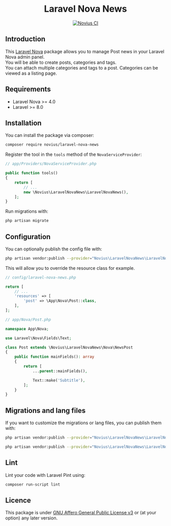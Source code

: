 <div align="center">

# Laravel Nova News

[![Novius CI](https://github.com/novius/laravel-nova-news/actions/workflows/main.yml/badge.svg?branch=main)](https://github.com/novius/laravel-nova-news/actions/workflows/main.yml)

</div>

## Introduction 

This [Laravel Nova](https://nova.laravel.com/) package allows you to manage Post news in your Laravel Nova admin panel.  
You will be able to create posts, categories and tags.  
You can attach multiple categories and tags to a post. Categories can be viewed as a listing page.

## Requirements

* Laravel Nova >= 4.0
* Laravel >= 8.0

## Installation

You can install the package via composer:

```bash
composer require novius/laravel-nova-news
```

Register the tool in the `tools` method of the `NovaServiceProvider`:

```php
// app/Providers/NovaServiceProvider.php

public function tools()
{
    return [
        // ...
        new \Novius\LaravelNovaNews\LaravelNovaNews(),
    ];
}
```

Run migrations with:

```bash
php artisan migrate
```

## Configuration

You can optionally publish the config file with:

```bash
php artisan vendor:publish --provider="Novius\LaravelNovaNews\LaravelNovaNewsServiceProvider" --tag="config"
```

This will allow you to override the resource class for example.

```php
// config/laravel-nova-news.php

return [
    // ...
    'resources' => [
        'post' => \App\Nova\Post::class,
    ],
];
```

```php
// app/Nova/Post.php

namespace App\Nova;

use Laravel\Nova\Fields\Text;

class Post extends \Novius\LaravelNovaNews\Nova\NewsPost
{
    public function mainFields(): array
    {
        return [
            ...parent::mainFields(),

            Text::make('Subtitle'),
        ];
    }
}
```

## Migrations and lang files

If you want to customize the migrations or lang files, you can publish them with:

```bash
php artisan vendor:publish --provider="Novius\LaravelNovaNews\LaravelNovaNewsServiceProvider" --tag="migrations"
```

```bash
php artisan vendor:publish --provider="Novius\LaravelNovaNews\LaravelNovaNewsServiceProvider" --tag="lang"
```

## Lint

Lint your code with Laravel Pint using:

```bash
composer run-script lint
```

## Licence

This package is under [GNU Affero General Public License v3](http://www.gnu.org/licenses/agpl-3.0.html) or (at your option) any later version.
